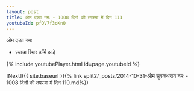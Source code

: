 ```yaml
---
layout: post
title: ओम दग्र्या नमः - 1008 दिनों की तपस्या में दिन 111
youtubeId: pfQV7f3oKnQ
---
```

 
 
 ओम दग्र्या नमः  
 
 -  ज्याचा स्थिर फॉर्म आहे 
 
  
 
  
 
 
 
 
 
 


{% include youtubePlayer.html id=page.youtubeId %}
 
[Next]({{ site.baseurl }}{% link  split2/_posts/2014-10-31-ओम सुवकथराय नमः - 1008 दिनों की तपस्या में दिन 110.md%})
 
